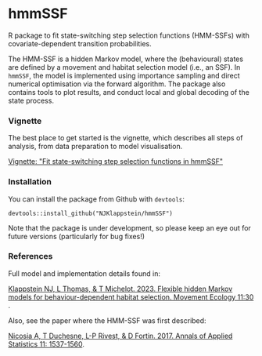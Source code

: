 # hmmSSF

R package to fit state-switching step selection functions (HMM-SSFs) with covariate-dependent transition probabilities. 

The HMM-SSF is a hidden Markov model, where the (behavioural) states are defined by a movement and habitat selection model (i.e., an SSF). In `hmmSSF`, the model is implemented using importance sampling and direct numerical optimisation via the forward algorithm. The package also contains tools to plot results, and conduct local and global decoding of the state process.

### Vignette

The best place to get started is the vignette, which describes all steps of analysis, from data preparation to model visualisation.

[Vignette: "Fit state-switching step selection functions in hmmSSF"](https://github.com/NJKlappstein/hmmSSF/blob/main/vignettes/hmmSSF_introduction.pdf)

### Installation

You can install the package from Github with `devtools`:
```{r}
devtools::install_github("NJKlappstein/hmmSSF")
```

Note that the package is under development, so please keep an eye out for future versions (particularly for bug fixes!)

### References

Full model and implementation details found in:  

[Klappstein NJ, L Thomas, & T Michelot. 2023. Flexible hidden Markov models for behaviour-dependent habitat selection. Movement Ecology 11:30 ](https://movementecologyjournal.biomedcentral.com/articles/10.1186/s40462-023-00392-3).

Also, see the paper where the HMM-SSF was first described: 

[Nicosia A, T Duchesne, L-P Rivest, & D Fortin. 2017. Annals of Applied Statistics 11: 1537-1560](https://projecteuclid.org/journals/annals-of-applied-statistics/volume-11/issue-3/A-multi-state-conditional-logistic-regression-model-for-the-analysis/10.1214/17-AOAS1045.full).



